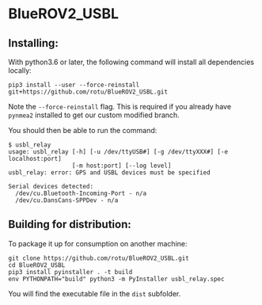 # BlueROV2_USBL

## Installing:

With python3.6 or later, the following command will install all dependencies locally:
```
pip3 install --user --force-reinstall git+https://github.com/rotu/BlueROV2_USBL.git
```
Note the `--force-reinstall` flag. This is required if you already have `pynmea2` installed to get our custom modified branch.

You should then be able to run the command:
```
$ usbl_relay
usage: usbl_relay [-h] [-u /dev/ttyUSB#] [-g /dev/ttyXXX#] [-e localhost:port]
                  [-m host:port] [--log level]
usbl_relay: error: GPS and USBL devices must be specified

Serial devices detected:
  /dev/cu.Bluetooth-Incoming-Port - n/a
  /dev/cu.DansCans-SPPDev - n/a
```

## Building for distribution:

To package it up for consumption on another machine:
```
git clone https://github.com/rotu/BlueROV2_USBL.git
cd BlueROV2_USBL
pip3 install pyinstaller . -t build
env PYTHONPATH="build" python3 -m PyInstaller usbl_relay.spec
```
You will find the executable file in the `dist` subfolder.
